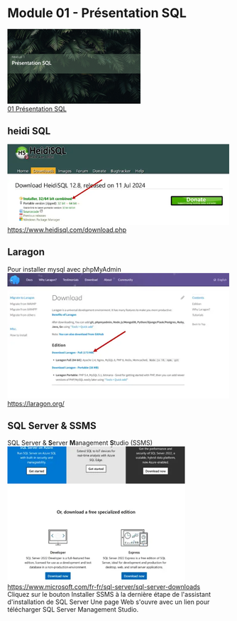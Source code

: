 # Module 01 - Présentation SQL
<a href="../00 Les fichiers PDF - Supports de cours/01 Présentation SQL.pdf">
  <img src="../img/01/m1.png" width="300">
</a>  
<br>
<a href="../00 Les fichiers PDF - Supports de cours/01 Présentation SQL.pdf">
01 Présentation SQL
</a>  




## heidi SQL
<a href="https://www.heidisql.com/download.php">
  <img src="../img/01/heidi.webp" width="500">
  </a>
  <br>
 <a href="https://www.heidisql.com/download.php">https://www.heidisql.com/download.php</a>

## Laragon
Pour installer mysql 
avec phpMyAdmin
<br>
<a href="https://laragon.org/">
  <img src="../img/01/laragon.webp" width="500">
  </a>
  <br>
 <a href="https://laragon.org/">https://laragon.org/</a>

## SQL Server & SSMS
SQL Server & **S**erver **M**anagement **S**tudio (SSMS)
<a href="https://www.microsoft.com/fr-fr/sql-server/sql-server-downloads">
  <img src="../img/01/sql-server.webp" width="400">
  </a>
  <br>
 <a href="https://www.microsoft.com/fr-fr/sql-server/sql-server-downloads">https://www.microsoft.com/fr-fr/sql-server/sql-server-downloads</a>
<br>
Cliquez sur le bouton Installer SSMS à la dernière étape de l'assistant d'installation de SQL Server
Une page Web s'ouvre avec un lien pour télécharger SQL Server Management Studio.